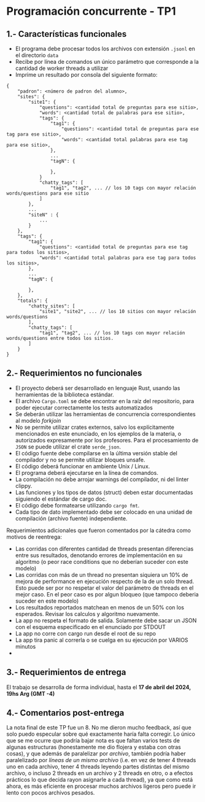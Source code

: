 # Programación concurrente - TP1

## 1.- Características funcionales

- El programa debe procesar todos los archivos con extensión `.jsonl` en el directorio `data`
- Recibe por línea de comandos un único parámetro que corresponde a la cantidad de worker threads a utilizar
- Imprime un resultado por consola del siguiente formato:

```
{
    "padron": <número de padron del alumno>,
    "sites": {
        "site1": {
            "questions": <cantidad total de preguntas para ese sitio>,
            "words": <cantidad total de palabras para ese sitio>,
            "tags": {
                "tag1": {
                    "questions": <cantidad total de preguntas para ese tag para ese sitio>,
                    "words": <cantidad total palabras para ese tag para ese sitio>,
                },
                ...
                "tagN": {

                },
            }
            "chatty_tags": [
                "tag1", "tag2", ... // los 10 tags con mayor relación words/questions para ese sitio
            ]
        },
        ...
        "siteN" : {
            ...
        }
    },
    "tags": {
        "tag1": {
            "questions": <cantidad total de preguntas para ese tag para todos los sitios>,
            "words": <cantidad total palabras para ese tag para todos los sitios>,
        },
        ...
        "tagN": {

        },
    },
    "totals": {
        "chatty_sites": [
            "site1", "site2", ... // los 10 sitios con mayor relación words/questions
        ],
        "chatty_tags": [
            "tag1", "tag2", ... // los 10 tags con mayor relación words/questions entre todos los sitios.
        ]
    }
}
```

## 2.- Requerimientos no funcionales

- El proyecto deberá ser desarrollado en lenguaje Rust, usando las herramientas de la biblioteca estándar.
- El archivo `Cargo.toml` se debe encontrar en la raíz del repositorio, para poder ejecutar correctamente los tests automatizados
- Se deberán utilizar las herramientas de concurrencia correspondientes al modelo _forkjoin_
- No se permite utilizar crates externos, salvo los explícitamente mencionados en este enunciado, en los ejemplos de la materia, o autorizados expresamente por los profesores. Para el procesamiento de `JSON` se puede utilizar el crate `serde_json`.
- El código fuente debe compilarse en la última versión stable del compilador y no se permite utilizar bloques unsafe.
- El código deberá funcionar en ambiente Unix / Linux.
- El programa deberá ejecutarse en la línea de comandos.
- La compilación no debe arrojar warnings del compilador, ni del linter clippy.
- Las funciones y los tipos de datos (struct) deben estar documentadas siguiendo el estándar de cargo doc.
- El código debe formatearse utilizando `cargo fmt`.
- Cada tipo de dato implementado debe ser colocado en una unidad de compilación (archivo fuente) independiente.

Requerimientos adicionales que fueron comentados por la cátedra como motivos de reentrega:

- Las corridas con diferentes cantidad de threads presentan diferencias entre sus resultados, denotando errores de implementación en su algoritmo (o peor race conditions que no deberían suceder con este modelo)
- Las corridas con más de un thread no presentan siquiera un 10% de mejora de performance en ejecución respecto de la de un solo thread. Esto puede ser por no respetar el valor del parámetro de threads en el mejor caso. En el peor caso es por algun bloqueo (que tampoco deberia suceder en este modelo)
- Los resultados reportados matchean en menos de un 50% con los esperados. Revisar los calculos y algoritmo nuevamente.
- La app no respeta el formato de salida. Solamente debe sacar un JSON con el esquema especificado en el enunciado por STDOUT
- La app no corre con cargo run <numthreads> desde el root de su repo
- La app tira panic al correrla o se cuelga en su ejecución por VARIOS minutos
- 
## 3.- Requerimientos de entrega

El trabajo se desarrolla de forma individual, hasta el **17 de abril del 2024, 19hs Arg (GMT -4)**

## 4.- Comentarios post-entrega

La nota final de este TP fue un 8. No me dieron mucho feedback, así que solo puedo especular sobre qué exactamente haría falta corregir. Lo único que se me ocurre que podría bajar nota es que faltan varios tests de algunas estructuras (honestamente me dio flojera y estaba con otras cosas), y que además de paralelizar por _archivo_, también podría haber paralelizado por _líneas de un mismo archivo_ (i.e. en vez de tener 4 threads uno en cada archivo, tener 4 threads leyendo partes distintas del mismo archivo, o incluso 2 threads en un archivo y 2 threads en otro, o a efectos prácticos lo que decida rayon asignarle a cada thread), ya que como está ahora, es más eficiente en procesar muchos archivos ligeros pero puede ir lento con pocos archivos pesados.
